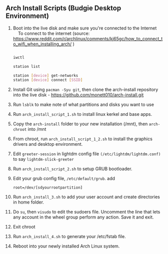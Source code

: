 ## Arch Install Scripts (Budgie Desktop Environment)



1. Boot into the live disk and make sure you're connected to the Internet
       To connect to the internet (source: https://www.reddit.com/r/archlinux/comments/kj65gc/how_to_connect_to_wifi_when_installing_arch/ )
   
   ```bash
   
   iwctl
   
   station list
   
   station [device] get-networks
   station [device] connect [SSID]
   
   ```

2. Install Git using ``pacman -Syu git``, then clone the arch-install repository into the live disk - https://github.com/monett010/arch-install.git

3. Run ``lsblk`` to make note of what partitions and disks you want to use

4. Run ``arch_install_script_1.sh`` to install linux kerkel and base apps.

5. Copy the ``arch-install`` folder to your new installation (/mnt), then ``arch-chroot`` into /mnt

6. From chroot, run ``arch_install_script_1_2.sh`` to install the graphics drivers and desktop environment.

7. Edit ``greeter-session`` in lightdm config file ``(/etc/lightdm/lightdm.conf)`` to say ``lightdm-slick-greeter``

8. Run ``arch_install_script_2.sh`` to setup GRUB bootloader.

9. Edit your grub config file, ``/etc/default/grub``. add 
   
   ```plaintext
   root=/dev/[sdyourrootpartition]
   ```

10. Run ``arch_install_3.sh`` to add your user account and create directories in home folder. 

11. Do ``su``, then ``visudo`` to edit the sudoers file. Uncomment the line that lets any account in the wheel group perform any action. Save it and exit.

12. Exit chroot

13. Run ``arch_install_4.sh`` to generate your /etc/fstab file.

14. Reboot into your newly installed Arch Linux system.
